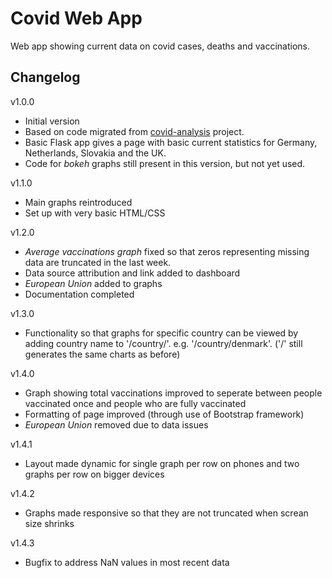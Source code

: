 Covid Web App
==============
Web app showing current data on covid cases, deaths and vaccinations.

Changelog
---------
v1.0.0
* Initial version
* Based on code migrated from [covid-analysis](https://github.com/easystef/covid-analysis) project.
* Basic Flask app gives a page with basic current statistics for Germany, Netherlands, Slovakia and the UK.
* Code for *bokeh* graphs still present in this version, but not yet used.

v1.1.0
* Main graphs reintroduced
* Set up with very basic HTML/CSS

v1.2.0
* *Average vaccinations graph* fixed so that zeros representing missing data are truncated in the last week.
* Data source attribution and link added to dashboard
* *European Union* added to graphs
* Documentation completed

v1.3.0
* Functionality so that graphs for specific country can be viewed by adding country name to '/country/'. e.g. '/country/denmark'. ('/' still generates the same charts as before)

v1.4.0
* Graph showing total vaccinations improved to seperate between people vaccinated once and people who are fully vaccinated
* Formatting of page improved (through use of Bootstrap framework)
* *European Union* removed due to data issues

v1.4.1
* Layout made dynamic for single graph per row on phones and two graphs per row on bigger devices

v1.4.2
* Graphs made responsive so that they are not truncated when screan size shrinks

v1.4.3
* Bugfix to address NaN values in most recent data
